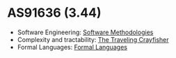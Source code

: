 # AS91636 (3.44)

- Software Engineering: [Software Methodologies](curriculum-guides/ncea/level-3/software-engineering-methodologies.html)
- Complexity and tractability: [The Traveling Crayfisher](curriculum-guides/ncea/level-3/complexity-tractability-TSP.html)
- Formal Languages: [Formal Languages](curriculum-guides/ncea/level-3/formal-languages-FSA-RE.html)
